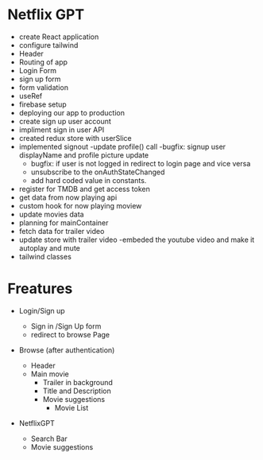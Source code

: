 # Netflix GPT

- create React application
- configure tailwind
- Header
- Routing of app
- Login Form
- sign up form
- form validation
- useRef
- firebase setup
- deploying our app to production
- create sign up user account
- impliment sign in user API
- created redux store with userSlice
- implemented signout
  -update profile() call
  -bugfix: signup user displayName and profile picture update
  - bugfix: if user is not logged in redirect to login page and vice versa
  - unsubscribe to the onAuthStateChanged
  - add hard coded value in constants.
- register for TMDB and get access token
- get data from now playing api
- custom hook for now playing moview
- update movies data
- planning for mainContainer
- fetch data for trailer video
- update store with trailer video
  -embeded the youtube video and make it autoplay and mute
- tailwind classes

# Freatures

- Login/Sign up
  - Sign in /Sign Up form
  - redirect to browse Page
- Browse (after authentication)

  - Header
  - Main movie
    - Trailer in background
    - Title and Description
    - Movie suggestions
      - Movie List

- NetflixGPT
  - Search Bar
  - Movie suggestions
